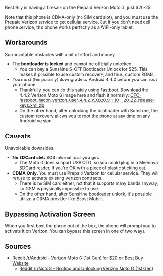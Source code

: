 Best Buy is having a firesale on the Prepaid Verizon Moto G, just $20-25. 

Note that this phone is CDMA-only (no SIM card slot), and you must use the Prepaid Verizon service to get cellular service. But if you don't need cell phone service, this phone works perfectly as a WiFi-only tablet.

## Workarounds

Surmountable obstacles with a bit of effort and money.

* The **bootloader is locked** and cannot be officially unlocked.
  * You can buy a Sunshine S-OFF Bootloader Unlock for $25. This makes it possible to use custom recovery, and thus, custom ROMs.
* You must (temporarily) downgrade to Android 4.4.2 before you can root your phone.
  * Thankfully, you can do this safely using Fastboot. Download the 4.4.2 Verizon Moto G image here and flash it normally: [CFC-fastboot_falcon_verizon_user_4.4.2_KXB20.9-1.10-1.20_22_release-keys.xml.zip](https://www.androidfilehost.com/?fid=23991606952606298)
  * On the other hand, after unlocking the bootloader with Sunshine, the custom recovery allows you to root the phone at any time on any Android version.

## Caveats

Unavoidable downsides.

* **No SDCard slot.** 8GB internal is all you get.
  * The Moto G does support USB OTG, so you could plug in a Meenova SDCard reader, if you're OK with a piece of plastic sticking out.
* **CDMA Only.** You must use Prepaid Verizon for cellular service. They will refuse to activate existing Verizon contracts.
  * There is no SIM card either, not that it supports many bands anyway, so GSM is physically impossible to use.
  * On the other hand, after Sunshine bootloader unlock, it's possible utilize a CDMA provider like Boost Mobile.

## Bypassing Activation Screen

When you first boot the phone out of the box, the phone will prompt you to activate it on Verizon. You can bypass this screen in one of two ways.



## Sources

* [Reddit /r/Android - Verizon Moto G (1st Gen) for $20 on Best Buy Website](http://www.reddit.com/r/Android/comments/36laj7/verizon_moto_g_1st_gen_for_20_on_best_buy_website/)
  * [Reddit /r/MotoG - Rooting and Unlocking Verizon Moto G (1st Gen)](http://www.reddit.com/r/MotoG/comments/2pzef7/so_im_thinking_of_buying_a_first_gen_moto_g/cn2uhj5)